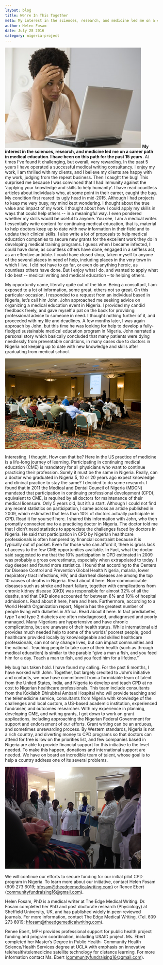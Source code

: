 ```yaml
---
layout: blog
title: We're In This Together
meta: My interest in the sciences, research, and medicine led me on a career path in medical education.  I have been on this path for the past 15 years.
author: Helen Fosam
date: July 28 2016
category: nigeria-project
---
```


![blog-nigeria-image-1](/assets/img/nigeria-blog-img-1.png)
**My interest in the sciences, research, and medicine led me on a career path in medical education.  I have been on this path for the past 15 years.** At times I’ve found it challenging, but overall, very rewarding. In the past 5 years I have operated a successful medical writing consultancy. I enjoy my work, I am thrilled with my clients, and I believe my clients are happy with my work, judging from the repeat business. 
Then I caught the bug! This surprised me because I was convinced that I had immunity against the ‘applying your knowledge and skills to help humanity’. I have read countless articles about individuals who, at some point in their career, caught the bug. My condition first reared its ugly head in mid-2015. Although I had projects to keep me very busy, my mind kept wondering. I thought about the true value and impact of my work. I thought about how I could apply my skills in ways that could help others -- in a meaningful way. I even pondered whether my skills would be useful to anyone. You see, I am a medical writer. I essentially write content for continuing medical education, that is, material to help doctors keep up to date with new information in their field and to update their clinical skills. I also write a lot of proposals to help medical education companies to secure new grants for the excellent work they do in developing medical training programs. I guess when I became infected, I could have done, as countless others have done, engaged in a selfless act, as an effective antidote. I could have closed shop, taken myself to anyone of the several places in need of help, including places in the very town in which I live. I did not have to go far, or even do anything heroic, as countless others have done. But I enjoy what I do, and wanted to apply what I do best -- medical writing and medical education – to helping others.

My opportunity came, literally quite out of the blue. Being a consultant, I am exposed to a lot of information, some great, others not so great. On this particular occasion, I responded to a request from an individual based in Nigeria, let’s call him John. John approached me seeking advice on organizing a medical education event in Nigeria. I provided my candid feedback freely, and gave myself a pat on the back for providing professional advice to someone in need.  I thought nothing further of it, and proceeded with my life and deadlines. A few months later, I was again approach by John, but this time he was looking for help to develop a fully-fledged sustainable medical education program in Nigeria. John narrated a personal story which basically concluded that many patients were dying needlessly from preventable conditions, in many cases due to doctors in Nigeria not keeping up to date with new knowledge and skills after graduating from medical school. 

![blog-nigeria-image](/assets/img/nigeria-blog-img-2.png)


Interesting, I thought. How can that be? Here in the US practice of medicine is a life-long journey of learning. Participating in continuing medical education (CME) is mandatory for all physicians who want to continue practicing their profession. Surely it must be the same in Nigeria. Really, can a doctor who graduated in Nigeria 5, 10 or 20 years ago expect knowledge and clinical practice to stay the same? I decided to do some research. I found that in 2011 the Medical and Dental Council of Nigeria (MDCN) mandated that participation in continuing professional development (CPD), equivalent to CME, is required by all doctors for maintenance of their medical licensure. Only 5 years old, but it’s a start. Although I could not find any recent statistics on participation, I came across an article published in 2009, which estimated that less than 10% of doctors actually participate in CPD. Read it for yourself here. I shared this information with John, who then promptly connected me to a practicing doctor in Nigeria. The doctor told me that I didn’t need statistics to appreciate the challenges faced by doctors in Nigeria. He said that participation in CPD by Nigerian healthcare professionals is often hampered by financial constraint because it is typically out of pocket. Even for those who can afford it, there is gross lack of access to the few CME opportunities available. In Fact, what the doctor said suggested to me that the 10% participation in CPD estimated in 2009 was probably a gross overestimate, especially when extrapolated to today. I dug deeper and found more statistics. I found that according to the Centers for Disease Control and Prevention Global Health Nigeria, malaria, lower respiratory tract infections, HIV, and diarrheal diseases are among the top 10 causes of deaths in Nigeria. Read about it here. Non-communicable diseases such as stroke and heart failure, together with complications from chronic kidney disease (CKD) was responsible for almost 32% of all the deaths, and that CKD alone accounted for between 8% and 10% of hospital admissions. Read about it here, here and here.  Furthermore, according to a World Health Organization report, Nigeria has the greatest number of people living with diabetes in Africa. Read about it here. In fact prediabetes, type 1 and type 2 diabetes are often misdiagnosed, undiagnosed and poorly managed. Many Nigerians are hypertensive and have chronic complications, but are unaware of their health status. While international aid provides much needed help to some of the worlds’ poorest people, good healthcare provided locally by knowledgeable and skilled healthcare professionals, can not only change lives, but can impact communities and the national. Teaching people to take care of their health (such as through medical education) is similar to the parable “give a man a fish, and you feed him for a day. Teach a man to fish, and you feed him for a lifetime.”

My bug has taken hold. I have found my calling. For the past 8 months, I have worked with John. Together, but largely credited to John’s initiative and contacts, we now have commitment from a formidable team of talent from the United States, India, and Nigeria to develop and teach CPD at no cost to Nigerian healthcare professionals. This team include consultants from the Kokilabh Dhirubhai Ambani Hospital who will provide teaching and the telemedicine service, consultants from Nigeria with knowledge of the challenges and local custom, a US-based academic institution, experienced fundraiser, and outcomes researcher. With my experience in planning, developing CME, and writing grants, I got down to work on grant applications, including approaching the Nigerian Federal Government for support and endorsement of our efforts. Grant writing can be an arduous, and sometimes unrewarding process. By Western standards, Nigeria is not a rich country, and diverting money to CPD programs so that doctors can attend for free is low on the priorities list, and few companies based in Nigeria are able to provide financial support for this initiative to the level needed. To make this happen, donations and international support are needed. We have on board an incredible team of talent, whose goal is to help a country address one of its several problems.  


![blog-nigeria-image](/assets/img/nigeria-blog-img-3.png)



We will continue our efforts to secure funding for our initial pilot CPD program in Nigeria. To learn more about our initiative, contact Helen Fosam (609 273 6019; hfosam@theedgemedicalwriting.com) or Renee Ebert (communityfundraising16@gmail.com).





Helen Fosam, PhD is a medical writer at The Edge Medical Writing. Dr. Fosam completed her PhD and post doctorate research (Physiology) at Sheffield University, UK, and has published widely in peer-reviewed journals. For more information, contact The Edge Medical Writing. (Tel. 609 273 6019; hfosam@theedgemedicalwriting.com).



Renee Ebert, MPH provides professional support for public health project funding and program coordination, including USAID project. Ms. Ebert completed her Master’s Degree in Public Health- Community Health Science/Health Services degree at UCLA with emphasis on innovative telehealth/telemedicine satellite technology for distance learning. For more information contact Ms. Ebert (communityfundraising16@gmail.com).


 
